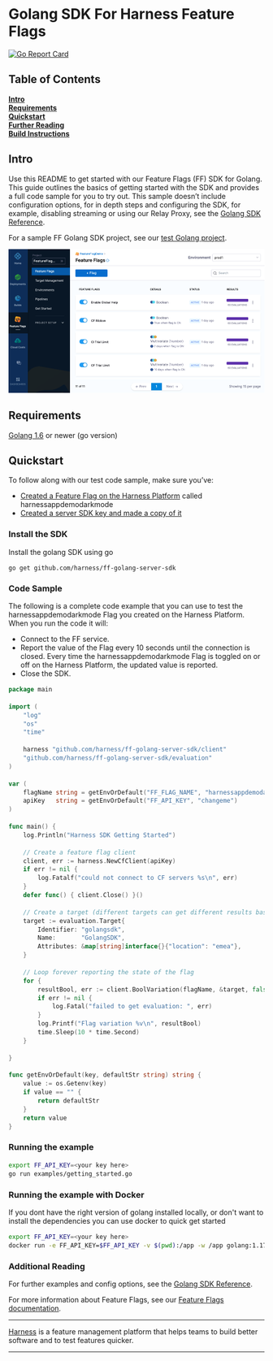 Golang SDK For Harness Feature Flags
========================

[![Go Report Card](https://goreportcard.com/badge/github.com/drone/ff-golang-server-sdk)](https://goreportcard.com/report/github.com/drone/ff-golang-server-sdk)

## Table of Contents
**[Intro](#Intro)**<br>
**[Requirements](#Requirements)**<br>
**[Quickstart](#Quickstart)**<br>
**[Further Reading](docs/further_reading.md)**<br>
**[Build Instructions](docs/build.md)**<br>


## Intro
Use this README to get started with our Feature Flags (FF) SDK for Golang. This guide outlines the basics of getting started with the SDK and provides a full code sample for you to try out.
This sample doesn’t include configuration options, for in depth steps and configuring the SDK, for example, disabling streaming or using our Relay Proxy, see the  [Golang SDK Reference](https://ngdocs.harness.io/article/4c8wljx60w-feature-flag-sdks-go-application).

For a sample FF Golang SDK project, see our [test Golang project](examples/getting_started.go).

![FeatureFlags](./docs/images/ff-gui.png)

## Requirements
[Golang 1.6](https://go.dev/doc/install) or newer (go version)<br>

## Quickstart
To follow along with our test code sample, make sure you’ve:

- [Created a Feature Flag on the Harness Platform](https://ngdocs.harness.io/article/1j7pdkqh7j-create-a-feature-flag) called harnessappdemodarkmode
- [Created a server SDK key and made a copy of it](https://ngdocs.harness.io/article/1j7pdkqh7j-create-a-feature-flag#step_3_create_an_sdk_key)


### Install the SDK
Install the golang SDK using go
```golang
go get github.com/harness/ff-golang-server-sdk
```

### Code Sample
The following is a complete code example that you can use to test the harnessappdemodarkmode Flag you created on the Harness Platform. When you run the code it will:
- Connect to the FF service.
- Report the value of the Flag every 10 seconds until the connection is closed. Every time the harnessappdemodarkmode Flag is toggled on or off on the Harness Platform, the updated value is reported. 
- Close the SDK.



```go
package main

import (
	"log"
	"os"
	"time"

	harness "github.com/harness/ff-golang-server-sdk/client"
	"github.com/harness/ff-golang-server-sdk/evaluation"
)

var (
	flagName string = getEnvOrDefault("FF_FLAG_NAME", "harnessappdemodarkmode")
	apiKey   string = getEnvOrDefault("FF_API_KEY", "changeme")
)

func main() {
	log.Println("Harness SDK Getting Started")

	// Create a feature flag client
	client, err := harness.NewCfClient(apiKey)
	if err != nil {
		log.Fatalf("could not connect to CF servers %s\n", err)
	}
	defer func() { client.Close() }()

	// Create a target (different targets can get different results based on rules)
	target := evaluation.Target{
		Identifier: "golangsdk",
		Name:       "GolangSDK",
		Attributes: &map[string]interface{}{"location": "emea"},
	}

	// Loop forever reporting the state of the flag
	for {
		resultBool, err := client.BoolVariation(flagName, &target, false)
		if err != nil {
			log.Fatal("failed to get evaluation: ", err)
		}
		log.Printf("Flag variation %v\n", resultBool)
		time.Sleep(10 * time.Second)
	}

}

func getEnvOrDefault(key, defaultStr string) string {
	value := os.Getenv(key)
	if value == "" {
		return defaultStr
	}
	return value
}
```

### Running the example

```bash
export FF_API_KEY=<your key here>
go run examples/getting_started.go
```

### Running the example with Docker
If you dont have the right version of golang installed locally, or don't want to install the dependencies you can
use docker to quick get started

```bash 
export FF_API_KEY=<your key here>
docker run -e FF_API_KEY=$FF_API_KEY -v $(pwd):/app -w /app golang:1.17 go run examples/getting_started.go
```

### Additional Reading

For further examples and config options, see the [Golang SDK Reference](https://ngdocs.harness.io/article/4c8wljx60w-feature-flag-sdks-go-application).

For more information about Feature Flags, see our [Feature Flags documentation](https://ngdocs.harness.io/article/0a2u2ppp8s-getting-started-with-feature-flags).

-------------------------
[Harness](https://www.harness.io/) is a feature management platform that helps teams to build better software and to
test features quicker.

-------------------------
